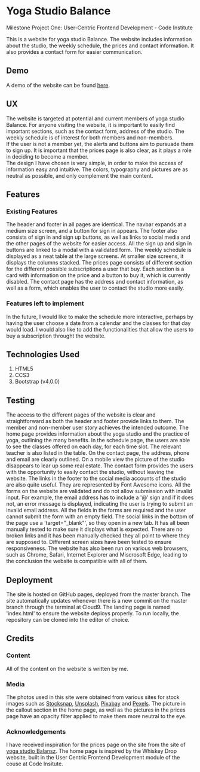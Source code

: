 # Yoga Studio Balance
Milestone Project One: User-Centric Frontend Development - Code Institute

This is a website for yoga studio Balance. The website includes information about the studio, the weekly schedule, the prices and contact information. It also provides a contact form for easier communication.

## Demo 
A demo of the website can  be found [here](https://diovcharova.github.io/milestoneproject1/index.html).

## UX
The website is targeted at potential and current members of yoga studio Balance. For anyone visiting the website, it is important to easily find important sections, such as the contact form, address of the studio. The weekly schedule is of interest for both members and non-members.   
If the user is not a member yet, the alerts and buttons aim to pursuade them to sign up. It is important that the prices page is also clear, as it plays a role in deciding to become a member.  
The design I have chosen is very simple, in order to make the access of information easy and intuitive. The colors, typography and pictures are as neutral as possible, and only complement the main content. 

## Features

### Existing Features
The header and footer in all pages are identical. The navbar expands at a medium size screen, and a button for sign in appears. The footer also consists of sign in and sign up buttons, as well as links to social media and the other pages of the website for easier access. All the sign up and sign in buttons are linked to a modal with a validated form. The weekly schedule is displayed as a neat table at the large screens. At smaller size screens, it displays the columns stacked. The prices page consists of different section for the different possible subscriptions a user that buy. Each section is a card with information on the price and a button to buy it, which is currently disabled. The contact page has the address and contact information, as well as a form, which enables the user to contact the studio more easily. 

### Features left to implement
In the future, I would like to make the schedule more interactive, perhaps by having the user choose a date from a calendar and the classes for that day would load. I would also like to add the functionalities that allow the users to buy a subscription throught the website.

## Technologies Used
1. HTML5
2. CCS3
3. Bootstrap (v4.0.0)
 
## Testing
The access to the different pages of the website is clear and straightforward as both the header and footer provide links to them. The member and non-member user story achieves the intended outcome. The home page provides information about the yoga studio and the practice of yoga, outlining the many benefits. In the schedule page, the users are able to see the classes offered on each day, for each time slot. The relevant teacher is also listed in the table. On the contact page, the address, phone and email are clearly outlined. On a mobile view the picture of the studio disappears to lear up some real estate. The contact form provides the users with the opportunity to easily contact the studio, without leaving the website. The links in the footer to the social media accounts of the studio are also quite useful. They are represented by Font Awesome icons.
All the forms on the website are validated and do not allow submission with invalid input. For example, the email address has to include a '@' sign and if it does not, an error message is displayed, indicating the user is trying to submit an invalid email address. All the fields in the forms are required and the user cannot submit the form with an empty field. 
The social links in the bottom of the page use a 'target="_blank"', so they open in a new tab. It has all been manually tested to make sure it displays what is expected. 
There are no broken links and it has been manually checked they all point to where they are supposed to. 
Different screen sizes have been tested to ensure responsiveness. The website has also been run on various web browsers, such as Chrome, Safari, Internet Explorer and Miscrosoft Edge, leading to the conclusion the website is compatible with all of them. 

## Deployment
The site is hosted on GitHub pages, deployed from the master branch. The site automatically updates whenever there is a new commit on the master branch through the terminal at Cloud9. The landing page is named 'index.html' to ensure the website deploys properly. To run locally, the repository can be cloned into the editor of choice.

## Credits

### Content
All of the content on the website is written by me. 
### Media
The photos used in this site were obtained from various sites for stock images such as [Stocksnap](https://stocksnap.io), [Unsplash](https://unsplash.com), [Pixabay](https://pixabay.com) and [Pexels](https://www.pexels.com). The picture in the callout section in the home page, as well as the pictures in the prices page have an opacity filter applied to make them more neutral to the eye.
### Acknowledgements 
I have received inspiration for the prices page on the site from the site of [yoga studio Balansz](https://balanzs.nl). 
The home page is inspired by the Whiskey Drop website, built in the User Centric Frontend Development module of the couse at Code Insitute. 
